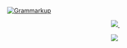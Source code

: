 [![Grammarkup](https://grammarkup.vercel.app/static/svg/logo.svg)](https://grammarkup.vercel.app)

<p align="center">
  <a aria-label="Vercel logo" href="https://miraklasiaf.com">
    <img src="https://img.shields.io/badge/MADE%20BY%20miraklasiaf-000000.svg?style=for-the-badge&logo=appveyor&labelColor=000">
  </a>
  <a aria-label="License" href="https://github.com/miraklasiaf/grammarkup/blob/master/LICENSE">
    <img alt="" src="https://img.shields.io/npm/l/next.svg?style=for-the-badge&labelColor=000000">
  </a>
</p>

<p align="center">
  <img src="https://forthebadge.com/images/badges/built-with-love.svg">
  <img alt="" src="https://forthebadge.com/images/badges/for-you.svg">
</p>
